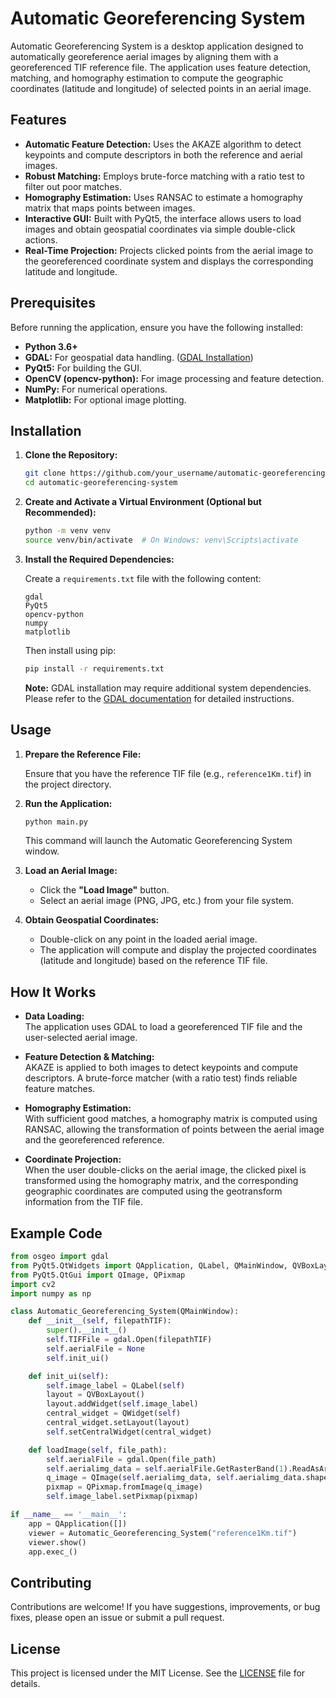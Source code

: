# Automatic Georeferencing System

Automatic Georeferencing System is a desktop application designed to automatically georeference aerial images by aligning them with a georeferenced TIF reference file. The application uses feature detection, matching, and homography estimation to compute the geographic coordinates (latitude and longitude) of selected points in an aerial image.

## Features

- **Automatic Feature Detection:** Uses the AKAZE algorithm to detect keypoints and compute descriptors in both the reference and aerial images.
- **Robust Matching:** Employs brute-force matching with a ratio test to filter out poor matches.
- **Homography Estimation:** Uses RANSAC to estimate a homography matrix that maps points between images.
- **Interactive GUI:** Built with PyQt5, the interface allows users to load images and obtain geospatial coordinates via simple double-click actions.
- **Real-Time Projection:** Projects clicked points from the aerial image to the georeferenced coordinate system and displays the corresponding latitude and longitude.

## Prerequisites

Before running the application, ensure you have the following installed:

- **Python 3.6+**
- **GDAL:** For geospatial data handling. ([GDAL Installation](https://gdal.org/download.html))
- **PyQt5:** For building the GUI.
- **OpenCV (opencv-python):** For image processing and feature detection.
- **NumPy:** For numerical operations.
- **Matplotlib:** For optional image plotting.

## Installation

1. **Clone the Repository:**

   ```bash
   git clone https://github.com/your_username/automatic-georeferencing-system.git
   cd automatic-georeferencing-system
   ```

2. **Create and Activate a Virtual Environment (Optional but Recommended):**

   ```bash
   python -m venv venv
   source venv/bin/activate  # On Windows: venv\Scripts\activate
   ```

3. **Install the Required Dependencies:**

   Create a `requirements.txt` file with the following content:

   ```
   gdal
   PyQt5
   opencv-python
   numpy
   matplotlib
   ```

   Then install using pip:

   ```bash
   pip install -r requirements.txt
   ```

   **Note:** GDAL installation may require additional system dependencies. Please refer to the [GDAL documentation](https://gdal.org/download.html) for detailed instructions.

## Usage

1. **Prepare the Reference File:**
   
   Ensure that you have the reference TIF file (e.g., `reference1Km.tif`) in the project directory.

2. **Run the Application:**

   ```bash
   python main.py
   ```

   This command will launch the Automatic Georeferencing System window.

3. **Load an Aerial Image:**

   - Click the **"Load Image"** button.
   - Select an aerial image (PNG, JPG, etc.) from your file system.

4. **Obtain Geospatial Coordinates:**

   - Double-click on any point in the loaded aerial image.
   - The application will compute and display the projected coordinates (latitude and longitude) based on the reference TIF file.

## How It Works

- **Data Loading:**  
  The application uses GDAL to load a georeferenced TIF file and the user-selected aerial image.
  
- **Feature Detection & Matching:**  
  AKAZE is applied to both images to detect keypoints and compute descriptors. A brute-force matcher (with a ratio test) finds reliable feature matches.
  
- **Homography Estimation:**  
  With sufficient good matches, a homography matrix is computed using RANSAC, allowing the transformation of points between the aerial image and the georeferenced reference.
  
- **Coordinate Projection:**  
  When the user double-clicks on the aerial image, the clicked pixel is transformed using the homography matrix, and the corresponding geographic coordinates are computed using the geotransform information from the TIF file.

## Example Code

```python
from osgeo import gdal
from PyQt5.QtWidgets import QApplication, QLabel, QMainWindow, QVBoxLayout, QWidget, QPushButton, QFileDialog
from PyQt5.QtGui import QImage, QPixmap
import cv2
import numpy as np

class Automatic_Georeferencing_System(QMainWindow):
    def __init__(self, filepathTIF):
        super().__init__()
        self.TIFFile = gdal.Open(filepathTIF)
        self.aerialFile = None
        self.init_ui()

    def init_ui(self):
        self.image_label = QLabel(self)
        layout = QVBoxLayout()
        layout.addWidget(self.image_label)
        central_widget = QWidget(self)
        central_widget.setLayout(layout)
        self.setCentralWidget(central_widget)

    def loadImage(self, file_path):
        self.aerialFile = gdal.Open(file_path)
        self.aerialimg_data = self.aerialFile.GetRasterBand(1).ReadAsArray()
        q_image = QImage(self.aerialimg_data, self.aerialimg_data.shape[1], self.aerialimg_data.shape[0], QImage.Format_Grayscale8)
        pixmap = QPixmap.fromImage(q_image)
        self.image_label.setPixmap(pixmap)

if __name__ == '__main__':
    app = QApplication([])
    viewer = Automatic_Georeferencing_System("reference1Km.tif")
    viewer.show()
    app.exec_()
```

## Contributing

Contributions are welcome! If you have suggestions, improvements, or bug fixes, please open an issue or submit a pull request.

## License

This project is licensed under the MIT License. See the [LICENSE](LICENSE) file for details.
```
